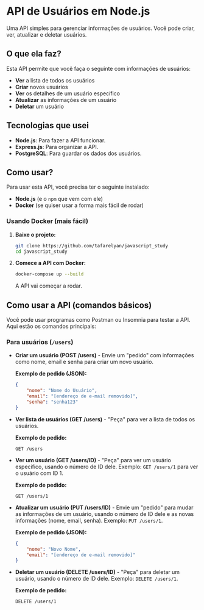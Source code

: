 # API de Usuários em Node.js

Uma API simples para gerenciar informações de usuários. Você pode criar, ver, atualizar e deletar usuários.

## O que ela faz?

Esta API permite que você faça o seguinte com informações de usuários:

*   **Ver** a lista de todos os usuários
*   **Criar** novos usuários
*   **Ver** os detalhes de um usuário específico
*   **Atualizar** as informações de um usuário
*   **Deletar** um usuário

## Tecnologias que usei

*   **Node.js**: Para fazer a API funcionar.
*   **Express.js**: Para organizar a API.
*   **PostgreSQL**: Para guardar os dados dos usuários.

## Como usar?

Para usar esta API, você precisa ter o seguinte instalado:

*   **Node.js** (e o `npm` que vem com ele)
*   **Docker** (se quiser usar a forma mais fácil de rodar)

### Usando Docker (mais fácil)

1.  **Baixe o projeto:**

    ```bash
    git clone https://github.com/tafarelyan/javascript_study
    cd javascript_study
    ```

2.  **Comece a API com Docker:**

    ```bash
    docker-compose up --build
    ```

    A API vai começar a rodar.

## Como usar a API (comandos básicos)

Você pode usar programas como Postman ou Insomnia para testar a API. Aqui estão os comandos principais:

### Para usuários (`/users`)

*   **Criar um usuário (POST /users)** - Envie um "pedido" com informações como nome, email e senha para criar um novo usuário.

    **Exemplo de pedido (JSON):**

    ```json
    {
        "nome": "Nome do Usuário",
        "email": "[endereço de e-mail removido]",
        "senha": "senha123"
    }
    ```

*   **Ver lista de usuários (GET /users)** - "Peça" para ver a lista de todos os usuários.

    **Exemplo de pedido:**

    ```
    GET /users
    ```

*   **Ver um usuário (GET /users/ID)** - "Peça" para ver um usuário específico, usando o número de ID dele. Exemplo: `GET /users/1` para ver o usuário com ID 1.

    **Exemplo de pedido:**

    ```
    GET /users/1
    ```

*   **Atualizar um usuário (PUT /users/ID)** - Envie um "pedido" para mudar as informações de um usuário, usando o número de ID dele e as novas informações (nome, email, senha). Exemplo: `PUT /users/1`.

    **Exemplo de pedido (JSON):**

    ```json
    {
        "nome": "Novo Nome",
        "email": "[endereço de e-mail removido]"
    }
    ```

*   **Deletar um usuário (DELETE /users/ID)** - "Peça" para deletar um usuário, usando o número de ID dele. Exemplo: `DELETE /users/1`.

    **Exemplo de pedido:**

    ```
    DELETE /users/1
    ```